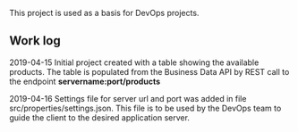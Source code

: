 This project is used as a basis for DevOps projects.

## Work log 

2019-04-15 Initial project created with a table showing the available products.
The table is populated from the Business Data API by REST call to the endpoint **servername:port/products**

2019-04-16 Settings file for server url and port was added in file src/properties/settings.json. This file is to be used by the DevOps team to guide the client to the desired application server.

